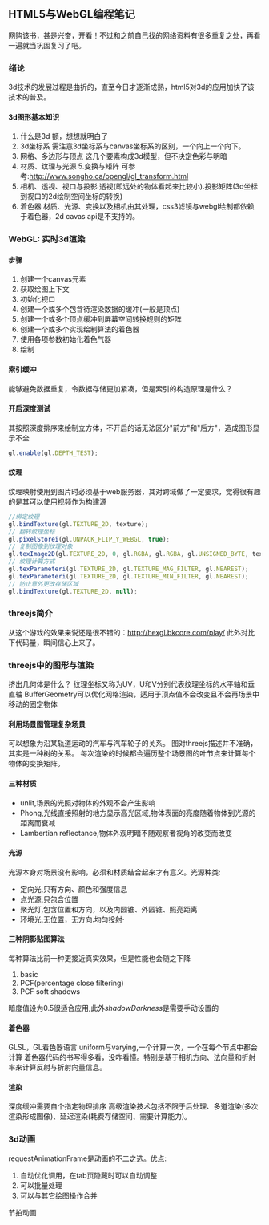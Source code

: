## HTML5与WebGL编程笔记
网购该书，甚是兴奋，开看！不过和之前自己找的网络资料有很多重复之处，再看一遍就当巩固复习了吧。

### 绪论
3d技术的发展过程是曲折的，直至今日才逐渐成熟，html5对3d的应用加快了该技术的普及。
#### 3d图形基本知识
1. 什么是3d
额，想想就明白了
2. 3d坐标系
需注意3d坐标系与canvas坐标系的区别，一个向上一个向下。
3. 网格、多边形与顶点
这几个要素构成3d模型，但不决定色彩与明暗
4. 材质、纹理与光源
5.变换与矩阵
可参考:http://www.songho.ca/opengl/gl_transform.html
6. 相机、透视、视口与投影
透视(即远处的物体看起来比较小).投影矩阵(3d坐标到视口的2d绘制空间坐标的转换)
7. 着色器
材质、光源、变换以及相机由其处理，css3滤镜与webgl绘制都依赖于着色器，2d cavas api是不支持的。

### WebGL: 实时3d渲染
#### 步骤
1. 创建一个canvas元素
2. 获取绘图上下文
3. 初始化视口
4. 创建一个或多个包含待渲染数据的缓冲(一般是顶点)
5. 创建一个或多个顶点缓冲到屏幕空间转换规则的矩阵
6. 创建一个或多个实现绘制算法的着色器
7. 使用各项参数初始化着色气器
8. 绘制

#### 索引缓冲
能够避免数据重复，令数据存储更加紧凑，但是索引的构造原理是什么？

####  开启深度测试
其按照深度排序来绘制立方体，不开启的话无法区分"前方"和"后方"，造成图形显示不全
```javascript
gl.enable(gl.DEPTH_TEST);
```

#### 纹理
纹理映射使用到图片时必须基于web服务器，其对跨域做了一定要求，觉得很有趣的是其可以使用视频作为构建源
```javascript
//绑定纹理
gl.bindTexture(gl.TEXTURE_2D, texture);
// 翻转纹理坐标
gl.pixelStorei(gl.UNPACK_FLIP_Y_WEBGL, true);
// 复制图像到纹理对象
gl.texImage2D(gl.TEXTURE_2D, 0, gl.RGBA, gl.RGBA, gl.UNSIGNED_BYTE, texture.image);
// 纹理计算方式
gl.texParameteri(gl.TEXTURE_2D, gl.TEXTURE_MAG_FILTER, gl.NEAREST);
gl.texParameteri(gl.TEXTURE_2D, gl.TEXTURE_MIN_FILTER, gl.NEAREST);
// 防止意外更改存储区域
gl.bindTexture(gl.TEXTURE_2D, null);
```

### threejs简介
从这个游戏的效果来说还是很不错的：http://hexgl.bkcore.com/play/
此外对比下代码量，瞬间信心上来了。

### threejs中的图形与渲染
挤出几何体是什么？
纹理坐标又称为UV，U和V分别代表纹理坐标的水平轴和垂直轴
BufferGeometry可以优化网格渲染，适用于顶点值不会改变且不会再场景中移动的固定物体
#### 利用场景图管理复杂场景
可以想象为沿某轨道运动的汽车与汽车轮子的关系。
图对threejs描述并不准确，其实是一种树的关系。
每次渲染的时候都会遍历整个场景图的叶节点来计算每个物体的变换矩阵。

#### 三种材质
* unlit,场景的光照对物体的外观不会产生影响
* Phong,光线直接照射的地方显示高光区域,物体表面的亮度随着物体到光源的距离而衰减
* Lambertian reflectance,物体外观明暗不随观察者视角的改变而改变

#### 光源
光源本身对场景没有影响，必须和材质结合起来才有意义。光源种类:
* 定向光,只有方向、颜色和强度信息
* 点光源,只包含位置
* 聚光灯,包含位置和方向，以及内圆锥、外圆锥、照亮距离
* 环境光,无位置，无方向.均匀投射·

#### 三种阴影贴图算法
每种算法比前一种更接近真实效果，但是性能也会随之下降
1. basic
2. PCF(percentage close filtering)
3. PCF soft shadows

暗度值设为0.5很适合应用,此外*shadowDarkness*是需要手动设置的

#### 着色器
GLSL，GL着色器语言
uniform与varying,一个计算一次，一个在每个节点中都会计算
着色器代码的书写得多看，没咋看懂。特别是基于相机方向、法向量和折射率来计算反射与折射向量信息。

#### 渲染
深度缓冲需要自个指定物理排序
高级渲染技术包括不限于后处理、多道渲染(多次渲染形成图像)、延迟渲染(耗费存储空间、需要计算能力)。


### 3d动画
requestAnimationFrame是动画的不二之选。优点:
1. 自动优化调用，在tab页隐藏时可以自动调整
2. 可以批量处理
3. 可以与其它绘图操作合并

节拍动画









